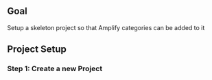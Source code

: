 ## Goal
Setup a skeleton project so that Amplify categories can be added to it

## Project Setup

### Step 1: Create a new Project

<inline-fragment platform="ios" src="~/lib/project-setup/fragments/ios/20_createProject.md"></inline-fragment>
<!--TODO: Android-->
<!--<inline-fragment platform="android" src="~/lib/project-setup/fragments/android/20_createProject.md"></inline-fragment>-->

<!--This adds Step 2  -->
<inline-fragment platform="ios" src="~/lib/project-setup/fragments/ios/30_cocoaPods.md"></inline-fragment>
<!-- TODO: Android -->
<!-- <inline-fragment platform="android" src="~/lib/project-setup/fragments/android/30_cocoaPods.md"></inline-fragment> -->


<!--This adds Step 3  -->
<inline-fragment platform="ios" src="~/lib/project-setup/fragments/ios/40_verifyAmplifyLibraries.md"></inline-fragment>
<!-- TODO: Android -->
<!-- <inline-fragment platform="android" src="~/lib/project-setup/fragments/android/40_verifyAmplifyLibraries.md"></inline-fragment> -->

<!--This adds Step 4  -->
<inline-fragment platform="ios" src="~/lib/project-setup/fragments/native_common/50_provisionBackend.md"></inline-fragment>
<inline-fragment platform="ios" src="~/lib/project-setup/fragments/ios/51_provisionBackend.md"></inline-fragment>

<inline-fragment platform="android" src="~/lib/project-setup/fragments/native_common/50_provisionBackend.md"></inline-fragment>
<!-- TODO: Android -->
<!-- <inline-fragment platform="android" src="~/lib/project-setup/fragments/android/51_provisionBackend.md"></inline-fragment> -->


<!--This adds Step 5  -->
<inline-fragment platform="ios" src="~/lib/project-setup/fragments/native_common/60_verifyBackend.md"></inline-fragment>
<inline-fragment platform="android" src="~/lib/project-setup/fragments/native_common/60_verifyBackend.md"></inline-fragment>

<!-- Next Steps -->
<inline-fragment platform="ios" src="~/lib/project-setup/fragments/native_common/70_nextSteps.md"></inline-fragment>
<inline-fragment platform="android" src="~/lib/project-setup/fragments/native_common/70_nextSteps.md"></inline-fragment>
